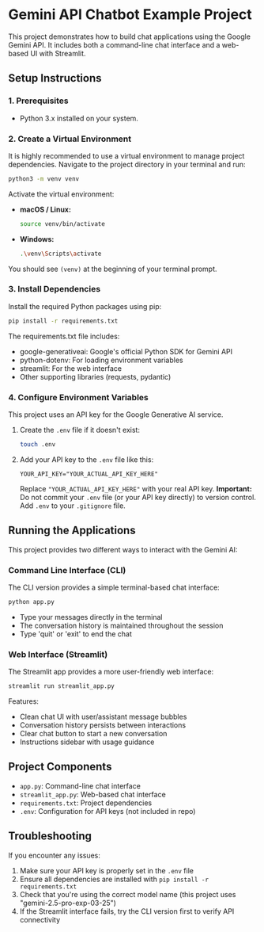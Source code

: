 # Gemini API Chatbot Example Project

This project demonstrates how to build chat applications using the Google Gemini API. It includes both a command-line chat interface and a web-based UI with Streamlit.

## Setup Instructions

### 1. Prerequisites

*   Python 3.x installed on your system.

### 2. Create a Virtual Environment

It is highly recommended to use a virtual environment to manage project dependencies. Navigate to the project directory in your terminal and run:

```bash
python3 -m venv venv
```

Activate the virtual environment:

*   **macOS / Linux:**
    ```bash
    source venv/bin/activate
    ```
*   **Windows:**
    ```bash
    .\venv\Scripts\activate
    ```

You should see `(venv)` at the beginning of your terminal prompt.

### 3. Install Dependencies

Install the required Python packages using pip:

```bash
pip install -r requirements.txt
```

The requirements.txt file includes:
- google-generativeai: Google's official Python SDK for Gemini API
- python-dotenv: For loading environment variables
- streamlit: For the web interface
- Other supporting libraries (requests, pydantic)

### 4. Configure Environment Variables

This project uses an API key for the Google Generative AI service.

1.  Create the `.env` file if it doesn't exist:
    ```bash
    touch .env
    ```
2.  Add your API key to the `.env` file like this:

    ```env
    YOUR_API_KEY="YOUR_ACTUAL_API_KEY_HERE"
    ```

    Replace `"YOUR_ACTUAL_API_KEY_HERE"` with your real API key. **Important:** Do not commit your `.env` file (or your API key directly) to version control. Add `.env` to your `.gitignore` file.

## Running the Applications

This project provides two different ways to interact with the Gemini AI:

### Command Line Interface (CLI)

The CLI version provides a simple terminal-based chat interface:

```bash
python app.py
```

- Type your messages directly in the terminal
- The conversation history is maintained throughout the session
- Type 'quit' or 'exit' to end the chat

### Web Interface (Streamlit)

The Streamlit app provides a more user-friendly web interface:

```bash
streamlit run streamlit_app.py
```

Features:
- Clean chat UI with user/assistant message bubbles
- Conversation history persists between interactions
- Clear chat button to start a new conversation
- Instructions sidebar with usage guidance

## Project Components

- `app.py`: Command-line chat interface
- `streamlit_app.py`: Web-based chat interface
- `requirements.txt`: Project dependencies
- `.env`: Configuration for API keys (not included in repo)

## Troubleshooting

If you encounter any issues:

1. Make sure your API key is properly set in the `.env` file
2. Ensure all dependencies are installed with `pip install -r requirements.txt`
3. Check that you're using the correct model name (this project uses "gemini-2.5-pro-exp-03-25")
4. If the Streamlit interface fails, try the CLI version first to verify API connectivity
